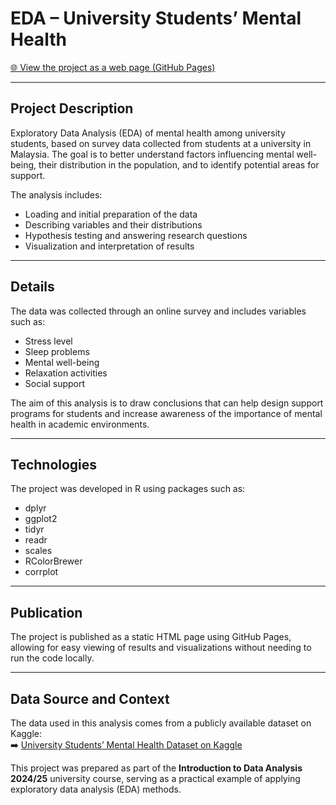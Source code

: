 # EDA – University Students’ Mental Health

[🌐 View the project as a web page (GitHub Pages)](https://aleksandrak671.github.io/EDA-Zdrowie-psychiczne-Student-w-University-Students-Mental-Health/)

---

## Project Description

Exploratory Data Analysis (EDA) of mental health among university students, based on survey data collected from students at a university in Malaysia. The goal is to better understand factors influencing mental well-being, their distribution in the population, and to identify potential areas for support.

The analysis includes:
- Loading and initial preparation of the data
- Describing variables and their distributions
- Hypothesis testing and answering research questions
- Visualization and interpretation of results

---

## Details

The data was collected through an online survey and includes variables such as:
- Stress level
- Sleep problems
- Mental well-being
- Relaxation activities
- Social support

The aim of this analysis is to draw conclusions that can help design support programs for students and increase awareness of the importance of mental health in academic environments.

---

## Technologies

The project was developed in R using packages such as:
- dplyr
- ggplot2
- tidyr
- readr
- scales
- RColorBrewer
- corrplot

---

## Publication

The project is published as a static HTML page using GitHub Pages, allowing for easy viewing of results and visualizations without needing to run the code locally.

---

## Data Source and Context

The data used in this analysis comes from a publicly available dataset on Kaggle:  
➡️ [University Students’ Mental Health Dataset on Kaggle](https://www.kaggle.com/datasets/junnn0126/university-students-mental-health/data)

This project was prepared as part of the **Introduction to Data Analysis 2024/25** university course, serving as a practical example of applying exploratory data analysis (EDA) methods.
